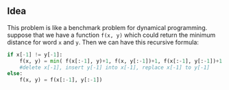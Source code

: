 ## Idea

This problem is like a benchmark problem for dynamical programming. suppose that we have a function `f(x, y)` which could return the minimum distance for word `x` and `y`. Then we can have this recursive formula:
```python
if x[-1] != y[-1]:
	f(x, y) = min( f(x[:-1], y)+1, f(x, y[:-1])+1, f(x[:-1], y[:-1])+1 ) 
	#delete x[-1], insert y[-1] into x[-1], replace x[-1] to y[-1]
else:
	f(x, y) = f(x[:-1], y[:-1])
```